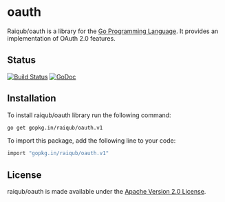 # oauth

Raiqub/oauth is a library for the [Go Programming Language][go]. It provides
an implementation of OAuth 2.0 features.

## Status

[![Build Status](https://travis-ci.org/raiqub/oauth.svg?branch=master)](https://travis-ci.org/raiqub/oauth)
[![GoDoc](https://godoc.org/github.com/raiqub/oauth?status.svg)](http://godoc.org/github.com/raiqub/oauth)

## Installation

To install raiqub/oauth library run the following command:

~~~ bash
go get gopkg.in/raiqub/oauth.v1
~~~

To import this package, add the following line to your code:

~~~ bash
import "gopkg.in/raiqub/oauth.v1"
~~~

## License

raiqub/oauth is made available under the [Apache Version 2.0 License][license].


[go]: http://golang.org/
[license]: http://www.apache.org/licenses/LICENSE-2.0
